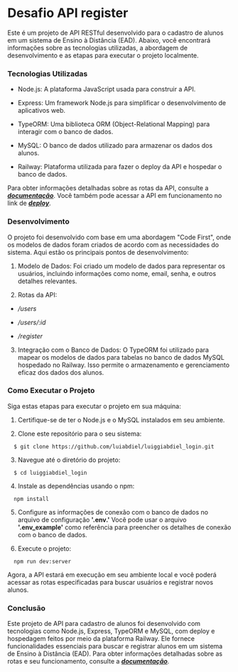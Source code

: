 # Desafio API register

Este é um projeto de API RESTful desenvolvido para o cadastro de alunos em um sistema de Ensino à Distância (EAD). Abaixo, você encontrará informações sobre as tecnologias utilizadas, a abordagem de desenvolvimento e as etapas para executar o projeto localmente.

### Tecnologias Utilizadas

- Node.js: A plataforma JavaScript usada para construir a API.

- Express: Um framework Node.js para simplificar o desenvolvimento de aplicativos web.

- TypeORM: Uma biblioteca ORM (Object-Relational Mapping) para interagir com o banco de dados.

- MySQL: O banco de dados utilizado para armazenar os dados dos alunos.

- Railway: Plataforma utilizada para fazer o deploy da API e hospedar o banco de dados.

Para obter informações detalhadas sobre as rotas da API, consulte a **_[documentação](https://luiggiabdiellogin-production.up.railway.app/docs/)_**. Você também pode acessar a API em funcionamento no link de **_[deploy](https://luiggiabdiellogin-production.up.railway.app/)_**.

### Desenvolvimento

O projeto foi desenvolvido com base em uma abordagem "Code First", onde os modelos de dados foram criados de acordo com as necessidades do sistema. Aqui estão os principais pontos de desenvolvimento:

1. Modelo de Dados: Foi criado um modelo de dados para representar os usuários, incluindo informações como nome, email, senha, e outros detalhes relevantes.

2. Rotas da API:

- _/users_

- _/users/:id_

- _/register_

3. Integração com o Banco de Dados: O TypeORM foi utilizado para mapear os modelos de dados para tabelas no banco de dados MySQL hospedado no Railway. Isso permite o armazenamento e gerenciamento eficaz dos dados dos alunos.

### Como Executar o Projeto

Siga estas etapas para executar o projeto em sua máquina:

1. Certifique-se de ter o Node.js e o MySQL instalados em seu ambiente.

2. Clone este repositório para o seu sistema:

```
  $ git clone https://github.com/luiabdiel/luiggiabdiel_login.git
```

3. Navegue até o diretório do projeto:

```
  $ cd luiggiabdiel_login
```

4. Instale as dependências usando o npm:

```
  npm install
```

5. Configure as informações de conexão com o banco de dados no arquivo de configuração **'.env.'** Você pode usar o arquivo **'.env_example'** como referência para preencher os detalhes de conexão com o banco de dados.

6. Execute o projeto:

```
  npm run dev:server
```

Agora, a API estará em execução em seu ambiente local e você poderá acessar as rotas especificadas para buscar usuários e registrar novos alunos.

### Conclusão

Este projeto de API para cadastro de alunos foi desenvolvido com tecnologias como Node.js, Express, TypeORM e MySQL, com deploy e hospedagem feitos por meio da plataforma Railway. Ele fornece funcionalidades essenciais para buscar e registrar alunos em um sistema de Ensino à Distância (EAD). Para obter informações detalhadas sobre as rotas e seu funcionamento, consulte a **_[documentação](https://luiggiabdiellogin-production.up.railway.app/docs/)_**.
